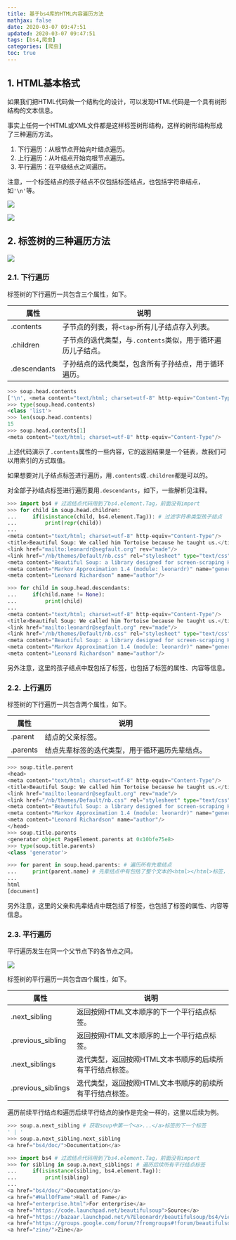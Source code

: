 ```yaml
---
title: 基于bs4库的HTML内容遍历方法
mathjax: false
date: 2020-03-07 09:47:51
updated: 2020-03-07 09:47:51
tags: [bs4,爬虫]
categories: [爬虫]
toc: true
---
```


## 1. HTML基本格式

如果我们把HTML代码做一个结构化的设计，可以发现HTML代码是一个具有树形结构的文本信息。

事实上任何一个HTML或XML文件都是这样标签树形结构，这样的树形结构形成了三种遍历方法。

1. 下行遍历：从根节点开始向叶结点遍历。
2. 上行遍历：从叶结点开始向根节点遍历。
3. 平行遍历：在平级结点之间遍历。
<!--more-->
注意，一个标签结点的孩子结点不仅包括标签结点，也包括字符串结点，如`'\n'`等。

![](https://gukaifeng.cn/posts/ji-yu-bs4-ku-de-html-nei-rong-bian-li-fang-fa/%E5%9F%BA%E4%BA%8Ebs4%E5%BA%93%E7%9A%84HTML%E5%86%85%E5%AE%B9%E9%81%8D%E5%8E%86%E6%96%B9%E6%B3%95_1.png)

![](https://gukaifeng.cn/posts/ji-yu-bs4-ku-de-html-nei-rong-bian-li-fang-fa/%E5%9F%BA%E4%BA%8Ebs4%E5%BA%93%E7%9A%84HTML%E5%86%85%E5%AE%B9%E9%81%8D%E5%8E%86%E6%96%B9%E6%B3%95_2.png)



## 2. 标签树的三种遍历方法

![](https://gukaifeng.cn/posts/ji-yu-bs4-ku-de-html-nei-rong-bian-li-fang-fa/%E5%9F%BA%E4%BA%8Ebs4%E5%BA%93%E7%9A%84HTML%E5%86%85%E5%AE%B9%E9%81%8D%E5%8E%86%E6%96%B9%E6%B3%95_3.png)

### 2.1. 下行遍历

标签树的下行遍历一共包含三个属性，如下。

| 属性         | 说明                                                        |
| ------------ | ----------------------------------------------------------- |
| .contents    | 子节点的列表，将`<tag>`所有儿子结点存入列表。               |
| .children    | 子节点的迭代类型，与`.contents`类似，用于循环遍历儿子结点。 |
| .descendants | 子孙结点的迭代类型，包含所有子孙结点，用于循环遍历。        |

```python
>>> soup.head.contents
['\n', <meta content="text/html; charset=utf-8" http-equiv="Content-Type"/>, '\n', <title>Beautiful Soup: We called him Tortoise because he taught us.</title>, '\n', <link href="mailto:leonardr@segfault.org" rev="made"/>, '\n', <link href="/nb/themes/Default/nb.css" rel="stylesheet" type="text/css"/>, '\n', <meta content="Beautiful Soup: a library designed for screen-scraping HTML and XML." name="Description"/>, '\n', <meta content="Markov Approximation 1.4 (module: leonardr)" name="generator"/>, '\n', <meta content="Leonard Richardson" name="author"/>, '\n']
>>> type(soup.head.contents)
<class 'list'>
>>> len(soup.head.contents)
15
>>> soup.head.contents[1]
<meta content="text/html; charset=utf-8" http-equiv="Content-Type"/>
```

上述代码演示了`.contents`属性的一些内容，它的返回结果是一个链表，故我们可以用索引的方式取值。

如果想要对儿子结点标签进行遍历，用`.contents`或`.children`都是可以的。

对全部子孙结点标签进行遍历要用`.descendants`，如下，一些解析见注释。

```python
>>> import bs4 # 过滤结点代码用到了bs4.element.Tag，前面没有import
>>> for child in soup.head.children:
...     if(isinstance(child, bs4.element.Tag)): # 过滤字符串类型孩子结点
...         print(repr(child))
... 
<meta content="text/html; charset=utf-8" http-equiv="Content-Type"/>
<title>Beautiful Soup: We called him Tortoise because he taught us.</title>
<link href="mailto:leonardr@segfault.org" rev="made"/>
<link href="/nb/themes/Default/nb.css" rel="stylesheet" type="text/css"/>
<meta content="Beautiful Soup: a library designed for screen-scraping HTML and XML." name="Description"/>
<meta content="Markov Approximation 1.4 (module: leonardr)" name="generator"/>
<meta content="Leonard Richardson" name="author"/>
```

```python
>>> for child in soup.head.descendants:
...     if(child.name != None):
...         print(child)
... 
<meta content="text/html; charset=utf-8" http-equiv="Content-Type"/>
<title>Beautiful Soup: We called him Tortoise because he taught us.</title>
<link href="mailto:leonardr@segfault.org" rev="made"/>
<link href="/nb/themes/Default/nb.css" rel="stylesheet" type="text/css"/>
<meta content="Beautiful Soup: a library designed for screen-scraping HTML and XML." name="Description"/>
<meta content="Markov Approximation 1.4 (module: leonardr)" name="generator"/>
<meta content="Leonard Richardson" name="author"/>
```

另外注意，这里的孩子结点中既包括了标签，也包括了标签的属性、内容等信息。

### 2.2. 上行遍历

标签树的下行遍历一共包含两个属性，如下。

| 属性     | 说明                                           |
| -------- | ---------------------------------------------- |
| .parent  | 结点的父亲标签。                               |
| .parents | 结点先辈标签的迭代类型，用于循环遍历先辈结点。 |

```python
>>> soup.title.parent
<head>
<meta content="text/html; charset=utf-8" http-equiv="Content-Type"/>
<title>Beautiful Soup: We called him Tortoise because he taught us.</title>
<link href="mailto:leonardr@segfault.org" rev="made"/>
<link href="/nb/themes/Default/nb.css" rel="stylesheet" type="text/css"/>
<meta content="Beautiful Soup: a library designed for screen-scraping HTML and XML." name="Description"/>
<meta content="Markov Approximation 1.4 (module: leonardr)" name="generator"/>
<meta content="Leonard Richardson" name="author"/>
</head>
>>> soup.title.parents
<generator object PageElement.parents at 0x10bfe75e8>
>>> type(soup.title.parents)
<class 'generator'>
```

```python
>>> for parent in soup.head.parents: # 遍历所有先辈结点
...     print(parent.name) # 先辈结点中有包括了整个文本的<html></html>标签，内容太多，这里只输出其name属性
... 
html
[document]
```

另外注意，这里的父亲和先辈结点中既包括了标签，也包括了标签的属性、内容等信息。

### 2.3. 平行遍历

平行遍历发生在同一个父节点下的各节点之间。

![](https://gukaifeng.cn/posts/ji-yu-bs4-ku-de-html-nei-rong-bian-li-fang-fa/%E5%9F%BA%E4%BA%8Ebs4%E5%BA%93%E7%9A%84HTML%E5%86%85%E5%AE%B9%E9%81%8D%E5%8E%86%E6%96%B9%E6%B3%95_4.png)

标签树的平行遍历一共包含四个属性，如下。

| 属性               | 说明                                                     |
| ------------------ | -------------------------------------------------------- |
| .next_sibling      | 返回按照HTML文本顺序的下一个平行结点标签。               |
| .previous_sibling  | 返回按照HTML文本顺序的上一个平行结点标签。               |
| .next_siblings     | 迭代类型，返回按照HTML文本书顺序的后续所有平行结点标签。 |
| .previous_siblings | 迭代类型，返回按照HTML文本书顺序的前续所有平行结点标签。 |

遍历前续平行结点和遍历后续平行结点的操作是完全一样的，这里以后续为例。

```python
>>> soup.a.next_sibling # 获取soup中第一个<a>...</a>标签的下一个标签
' | '
>>> soup.a.next_sibling.next_sibling
<a href="bs4/doc/">Documentation</a>
```

```python
>>> import bs4 # 过滤结点代码用到了bs4.element.Tag，前面没有import
>>> for sibling in soup.a.next_siblings: # 遍历后续所有平行结点标签
...     if(isinstance(sibling, bs4.element.Tag)):
...         print(sibling)
... 
<a href="bs4/doc/">Documentation</a>
<a href="#HallOfFame">Hall of Fame</a>
<a href="enterprise.html">For enterprise</a>
<a href="https://code.launchpad.net/beautifulsoup">Source</a>
<a href="https://bazaar.launchpad.net/%7Eleonardr/beautifulsoup/bs4/view/head:/CHANGELOG">Changelog</a>
<a href="https://groups.google.com/forum/?fromgroups#!forum/beautifulsoup">Discussion group</a>
<a href="zine/">Zine</a>
```

